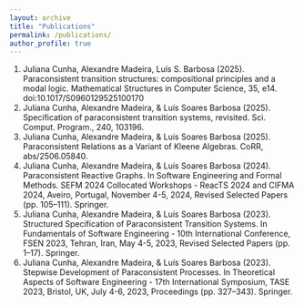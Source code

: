 ```yaml
---
layout: archive
title: "Publications"
permalink: /publications/
author_profile: true
---
```



<ol>
<! MSCS>
  <li>Juliana Cunha, Alexandre Madeira, Luís S. Barbosa (2025). Paraconsistent transition structures: compositional principles and a modal logic. Mathematical Structures in Computer Science, 35, e14. doi:10.1017/S0960129525100170</li>
<!FSEN 23 extended>
  <li>Juliana Cunha, Alexandre Madeira, & Luís Soares Barbosa (2025). Specification of paraconsistent transition systems, revisited. Sci. Comput. Program., 240, 103196.</li>
<! LSFA24>
  <li>Juliana Cunha, Alexandre Madeira, & Luís Soares Barbosa (2025). Paraconsistent Relations as a Variant of Kleene Algebras. CoRR, abs/2506.05840.</li>
<!ReacTS24>
  <li>Juliana Cunha, Alexandre Madeira, & Luís Soares Barbosa (2024). Paraconsistent Reactive Graphs. In Software Engineering and Formal Methods. SEFM 2024 Collocated Workshops - ReacTS 2024 and CIFMA 2024, Aveiro, Portugal, November 4-5, 2024, Revised Selected Papers (pp. 105–111). Springer.</li>
<! FSEN23>
  <li>Juliana Cunha, Alexandre Madeira, & Luís Soares Barbosa (2023). Structured Specification of Paraconsistent Transition Systems. In Fundamentals of Software Engineering - 10th International Conference, FSEN 2023, Tehran, Iran, May 4-5, 2023, Revised Selected Papers (pp. 1–17). Springer. </li>
<! TASE 23>
  <li>Juliana Cunha, Alexandre Madeira, & Luís Soares Barbosa (2023). Stepwise Development of Paraconsistent Processes. In Theoretical Aspects of Software Engineering - 17th International Symposium, TASE 2023, Bristol, UK, July 4-6, 2023, Proceedings (pp. 327–343). Springer.</li>
</ol>
